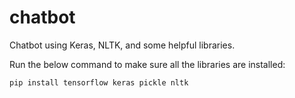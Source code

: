 # chatbot
Chatbot using Keras, NLTK, and some helpful libraries.

Run the below command to make sure all the libraries are installed:

```
pip install tensorflow keras pickle nltk 
```
